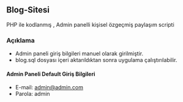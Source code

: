 ## Blog-Sitesi


PHP ile kodlanmış , Admin panelli kişisel özgeçmiş paylaşım scripti


### Açıklama

* Admin paneli giriş bilgileri manuel olarak girilmiştir.
* blog.sql dosyası içeri aktarıldıktan sonra uygulama çalıştırılabilir.


#### Admin Paneli Default Giriş Bilgileri
* E-mail: admin@admin.com
* Parola: admin
